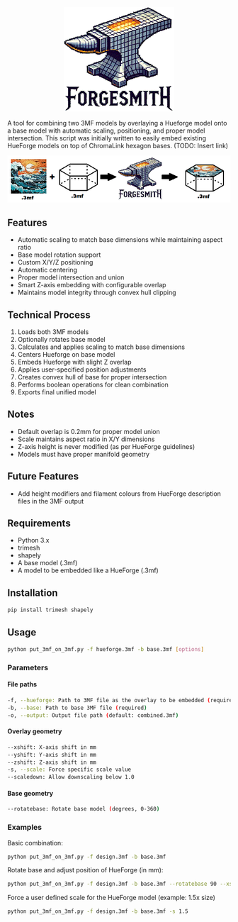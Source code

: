 <p align="center">
  <img src="img\forgesmith_logo_white_small_v2.gif" alt="ForgeSmith Logo">
</p>

A tool for combining two 3MF models by overlaying a Hueforge model onto a base model with automatic scaling, positioning, and proper model intersection.
This script was initially written to easily embed existing HueForge models on top of ChromaLink hexagon bases. (TODO: Insert link)

<p align="center">
  <img src="img/process.png" alt="Process">
</p>

## Features
- Automatic scaling to match base dimensions while maintaining aspect ratio
- Base model rotation support
- Custom X/Y/Z positioning
- Automatic centering
- Proper model intersection and union
- Smart Z-axis embedding with configurable overlap
- Maintains model integrity through convex hull clipping

## Technical Process
1. Loads both 3MF models
2. Optionally rotates base model
3. Calculates and applies scaling to match base dimensions
4. Centers Hueforge on base model
5. Embeds Hueforge with slight Z overlap
6. Applies user-specified position adjustments
7. Creates convex hull of base for proper intersection
8. Performs boolean operations for clean combination
9. Exports final unified model

## Notes
- Default overlap is 0.2mm for proper model union
- Scale maintains aspect ratio in X/Y dimensions
- Z-axis height is never modified (as per HueForge guidelines)
- Models must have proper manifold geometry

## Future Features
- Add height modifiers and filament colours from HueForge description files in the 3MF output

## Requirements
- Python 3.x
- trimesh
- shapely
- A base model (.3mf)
- A model to be embedded like a HueForge (.3mf)

## Installation
```bash
pip install trimesh shapely
```

## Usage
```bash
python put_3mf_on_3mf.py -f hueforge.3mf -b base.3mf [options]
```

### Parameters
#### File paths
```bash
-f, --hueforge: Path to 3MF file as the overlay to be embedded (required)
-b, --base: Path to base 3MF file (required)
-o, --output: Output file path (default: combined.3mf)
```

#### Overlay geometry
```bash
--xshift: X-axis shift in mm
--yshift: Y-axis shift in mm
--zshift: Z-axis shift in mm
-s, --scale: Force specific scale value
--scaledown: Allow downscaling below 1.0
```

#### Base geometry
```bash
--rotatebase: Rotate base model (degrees, 0-360)
```

### Examples
Basic combination:
```bash
python put_3mf_on_3mf.py -f design.3mf -b base.3mf
```

Rotate base and adjust position of HueForge (in mm):
```bash
python put_3mf_on_3mf.py -f design.3mf -b base.3mf --rotatebase 90 --xshift 5 --zshift 0.5
```

Force a user defined scale for the HueForge model (example: 1.5x size)
```bash
python put_3mf_on_3mf.py -f design.3mf -b base.3mf -s 1.5
```